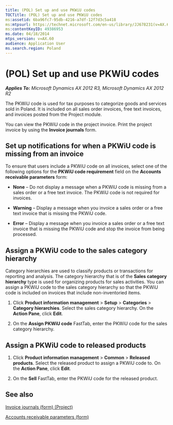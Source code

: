 ```yaml
---
title: (POL) Set up and use PKWiU codes
TOCTitle: (POL) Set up and use PKWiU codes
ms:assetid: 6ba96fc7-95db-4216-a7df-12f7d3c5a418
ms:mtpsurl: https://technet.microsoft.com/en-us/library/JJ678231(v=AX.60)
ms:contentKeyID: 49386953
ms.date: 04/18/2014
mtps_version: v=AX.60
audience: Application User
ms.search.region: Poland
---
```


# (POL) Set up and use PKWiU codes 


_**Applies To:** Microsoft Dynamics AX 2012 R3, Microsoft Dynamics AX 2012 R2_

The PKWiU code is used for tax purposes to categorize goods and services sold in Poland. It is included on all sales order invoices, free text invoices, and invoices posted from the Project module.

You can view the PKWiU code in the project invoice. Print the project invoice by using the **Invoice journals** form.

## Set up notifications for when a PKWiU code is missing from an invoice

To ensure that users include a PKWiU code on all invoices, select one of the following options for the **PKWiU code requirement** field on the **Accounts receivable parameters** form:

  - **None** – Do not display a message when a PKWiU code is missing from a sales order or a free text invoice. The PKWiU code is not required for invoices.

  - **Warning** – Display a message when you invoice a sales order or a free text invoice that is missing the PKWiU code.

  - **Error** – Display a message when you invoice a sales order or a free text invoice that is missing the PKWiU code and stop the invoice from being processed.

## Assign a PKWiU code to the sales category hierarchy

Category hierarchies are used to classify products or transactions for reporting and analysis. The category hierarchy that is of the **Sales category hierarchy** type is used for organizing products for sales activities. You can assign a PKWiU code to the sales category hierarchy so that the PKWiU code is included on invoices that include non-inventoried items.

1.  Click **Product information management** \> **Setup** \> **Categories** \> **Category hierarchies**. Select the sales category hierarchy. On the **Action Pane**, click **Edit**.

2.  On the **Assign PKWiU code** FastTab, enter the PKWiU code for the sales category hierarchy.

## Assign a PKWiU code to released products

1.  Click **Product information management** \> **Common** \> **Released products**. Select the released product to assign a PKWiU code to. On the **Action Pane**, click **Edit**.

2.  On the **Sell** FastTab, enter the PKWiU code for the released product.

## See also

[Invoice journals (form) (Project)](https://technet.microsoft.com/en-us/library/aa618187\(v=ax.60\))

[Accounts receivable parameters (form)](https://technet.microsoft.com/en-us/library/aa576993\(v=ax.60\))

  


